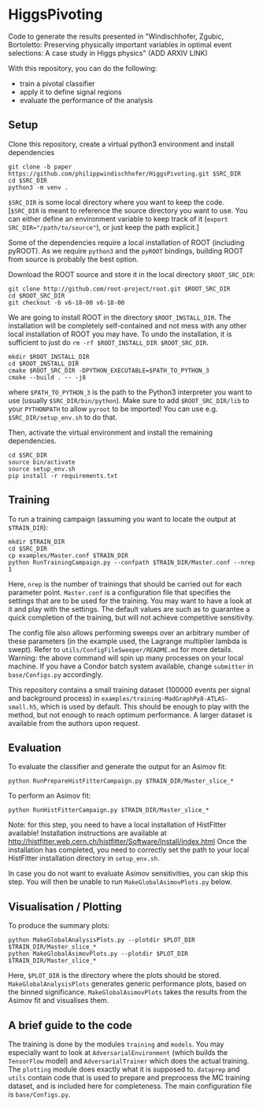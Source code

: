 # HiggsPivoting

Code to generate the results presented in "Windischhofer, Zgubic, Bortoletto: Preserving physically important variables in optimal event selections: A case study in Higgs physics" (ADD ARXIV LINK)

With this repository, you can do the following:
* train a pivotal classifier
* apply it to define signal regions
* evaluate the performance of the analysis

## Setup

Clone this repository, create a virtual python3 environment and install dependencies
```
git clone -b paper https://github.com/philippwindischhofer/HiggsPivoting.git $SRC_DIR
cd $SRC_DIR
python3 -m venv .
```
`$SRC_DIR` is some local directory where you want to keep the code. [`$SRC_DIR` is meant to reference the source directory you want to use. You can either define an environment variable to keep track of it (`export SRC_DIR="/path/to/source"`), or just keep the path explicit.]

Some of the dependencies require a local installation of ROOT (including pyROOT). As we require `python3` and the `pyROOT` bindings, building ROOT from source is probably the best option.

Download the ROOT source and store it in the local directory `$ROOT_SRC_DIR`:
```
git clone http://github.com/root-project/root.git $ROOT_SRC_DIR
cd $ROOT_SRC_DIR
git checkout -b v6-18-00 v6-18-00
```

We are going to install ROOT in the directory `$ROOT_INSTALL_DIR`. The installation will be completely self-contained and not mess with any other local installation of ROOT you may have. To undo the installation, it is sufficient to just do `rm -rf $ROOT_INSTALL_DIR $ROOT_SRC_DIR`.
```
mkdir $ROOT_INSTALL_DIR
cd $ROOT_INSTALL_DIR
cmake $ROOT_SRC_DIR -DPYTHON_EXECUTABLE=$PATH_TO_PYTHON_3
cmake --build . -- -j8
```
where `$PATH_TO_PYTHON_3` is the path to the Python3 interpreter you want to use (usually `$SRC_DIR/bin/python`).
Make sure to add `$ROOT_SRC_DIR/lib` to your `PYTHONPATH` to allow `pyroot` to be imported! You can use e.g. `$SRC_DIR/setup_env.sh` to do that.

Then, activate the virtual environment and install the remaining dependencies.
```
cd $SRC_DIR
source bin/activate
source setup_env.sh
pip install -r requirements.txt
```

## Training

To run a training campaign (assuming you want to locate the output at `$TRAIN_DIR`):
```
mkdir $TRAIN_DIR
cd $SRC_DIR
cp examples/Master.conf $TRAIN_DIR
python RunTrainingCampaign.py --confpath $TRAIN_DIR/Master.conf --nrep 1
```
Here, `nrep` is the number of trainings that should be carried out for each parameter point. `Master.conf` is a configuration file that specifies the settings that are to be used for the training.
You may want to have a look at it and play with the settings. The default values are such as to guarantee a quick completion of the training, but will not achieve competitive sensitivity.

The config file also allows performing sweeps over an arbitrary number of these parameters (in the example used, the Lagrange multiplier lambda is swept). Refer to `utils/ConfigFileSweeper/README.md` for more details.
Warning: the above command will spin up many processes on your local machine. If you have a Condor batch system available, change `submitter` in `base/Configs.py` accordingly.

This repository contains a small training dataset (100000 events per signal and background process) in `examples/training-MadGraphPy8-ATLAS-small.h5`, which is used by default. This should be enough to play
with the method, but not enough to reach optimum performance. A larger dataset is available from the authors upon request.

## Evaluation

To evaluate the classifier and generate the output for an Asimov fit:
```
python RunPrepareHistFitterCampaign.py $TRAIN_DIR/Master_slice_*
```

To perform an Asimov fit:

```
python RunHistFitterCampaign.py $TRAIN_DIR/Master_slice_*
```

Note: for this step, you need to have a local installation of HistFitter available!
Installation instructions are available at http://histfitter.web.cern.ch/histfitter/Software/Install/index.html
Once the installation has completed, you need to correctly set the path to your local HistFitter installation directory
in `setup_env.sh`.

In case you do not want to evaluate Asimov sensitivities, you can skip this step. You will then be unable to run
`MakeGlobalAsimovPlots.py` below.

## Visualisation / Plotting

To produce the summary plots:
```
python MakeGlobalAnalysisPlots.py --plotdir $PLOT_DIR $TRAIN_DIR/Master_slice_* 
python MakeGlobalAsimovPlots.py --plotdir $PLOT_DIR $TRAIN_DIR/Master_slice_* 
```
Here, `$PLOT_DIR` is the directory where the plots should be stored. `MakeGlobalAnalysisPlots` generates generic performance plots, based on the binned significance. `MakeGlobalAsimovPlots` takes the results from the Asimov fit and visualises them.

## A brief guide to the code
The training is done by the modules `training` and `models`. You may especially want to look at `AdversarialEnvironment` (which builds the `TensorFlow` model) and `AdversarialTrainer` which does the actual training. The `plotting` module does exactly what it is supposed to. `dataprep` and `utils` contain code that is used to prepare and preprocess the MC training dataset, and is included here for completeness. The main configuration file is `base/Configs.py`.